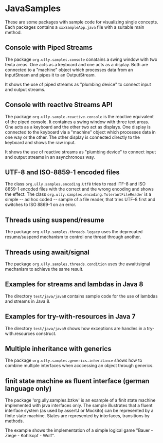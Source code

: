 # JavaSamples
These are some packages with sample code for visualizing single concepts.
Each packages contains a `xxxSampleApp.java` file with a suitable main method.

## Console with Piped Streams
The package `org.ully.samples.console` conatains a swing window with two texta areas.
One acts as a keyboard and one acts as a display. Both are connected to a "machine" object
which processes data from an InputStream and pipes it to an OutputStream.

It shows the use of piped streams as "plumbing device" to connect input and output streams.

## Console with reactive Streams API
The package `org.ully.sample.reactive.console` is the reactive equivalent of the piped console.
It containes a swing window with three text areas. 
One acts as a keyboard and the other two act as displays.
One display is connected to the keyboard via a "machine" object which processes data in one way or the other.
The other display is connected directly to the keyboard and shows the raw input.

It shows the use of reactive streams as "plumbing device" to connect input and output streams
in an asynchronous way.

## UTF-8 and ISO-8859-1 encoded files ##
The class `org.ully.samples.encoding.Utf8` tries to read ITF-8 and ISO 8859-1 encoded files
with the correct and the wrong encoding and shows the effect.
The class `org.ully.samples.encoding.TolerantFileReader` is a simple -- ad hoc coded -- sample
of a file reader, that tries UTF-8 first and switches to ISO 8869-1 on an error.

## Threads using suspend/resume
The package `org.ully.samples.threads.legacy` uses the deprecated resume/suspend
mechanism to control one thread through another.

## Threads using await/signal 
The package `org.ully.samples.threads.condition` uses the await/signal mechanism to
achieve the same result.

## Examples for streams and lambdas in Java 8
The directory `test/java/java8` contains sample code for the use of lambdas and streams in Java 8.

## Examples for try-with-resources in Java 7
The directory `test/java/java9` shows how exceptions are handles in a try-with.resources construct. 

## Multiple inheritance with generics
The package `org.ully.samples.generics.inheritance` shows how to combine multiple interfaces
when acccessing an object through generics.

## finit state machine as fluent interface (german language only)
The package 'org.ully.samples.bzkw' is an example of a finit state machine implemented with java interfaces only.
The sample illustrates that a fluent interface system (as used by assertJ or Mockito) can be represented by
a finite state machine. States are represented by interfaces, transitions by methods.

The example shows the implementation of a simple logical game "Bauer - Ziege - Kohlkopf - Wolf".
